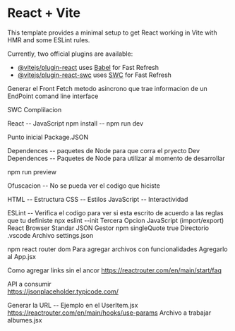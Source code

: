 # React + Vite

This template provides a minimal setup to get React working in Vite with HMR and some ESLint rules.

Currently, two official plugins are available:

- [@vitejs/plugin-react](https://github.com/vitejs/vite-plugin-react/blob/main/packages/plugin-react/README.md) uses [Babel](https://babeljs.io/) for Fast Refresh
- [@vitejs/plugin-react-swc](https://github.com/vitejs/vite-plugin-react-swc) uses [SWC](https://swc.rs/) for Fast Refresh

Generar el Front 
Fetch metodo asincrono que trae informacion de un EndPoint
 comand line interface

SWC Complilacion 

React -- JavaScript
npm install -- 
npm run dev

Punto inicial Package.JSON


Dependences -- paquetes de Node para que corra el pryecto
Dev Dependences -- Paquetes de Node para utilizar al momento de desarrollar 

npm run preview

Ofuscacion -- No se pueda ver el codigo que hiciste 

HTML -- Estructura
CSS -- Estilos
JavaScript -- Interactividad

ESLint -- Verifica el codigo para ver si esta escrito de acuerdo a las reglas que tu definiste 
npx eslint --init
Tercera Opcion
JavaScript (import/export)
React
Browser
Standar
JSON
Gestor npm 
singleQuote true
Directorio .vscode 
Archivo settings.json


npm react router dom 
Para agregar archivos con funcionalidades
<BrowserRouter>
Agregarlo al App.jsx

Como agregar links sin el ancor
https://reactrouter.com/en/main/start/faq

API a consumir  
https://jsonplaceholder.typicode.com/

Generar la URL -- Ejemplo en el UserItem.jsx
https://reactrouter.com/en/main/hooks/use-params
Archivo a trabajar albumes.jsx
